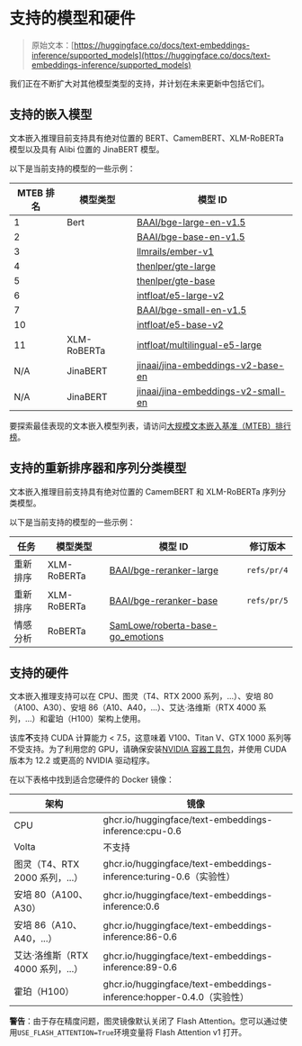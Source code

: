 # 支持的模型和硬件

> 原始文本：[https://huggingface.co/docs/text-embeddings-inference/supported_models](https://huggingface.co/docs/text-embeddings-inference/supported_models)

我们正在不断扩大对其他模型类型的支持，并计划在未来更新中包括它们。

## 支持的嵌入模型

文本嵌入推理目前支持具有绝对位置的 BERT、CamemBERT、XLM-RoBERTa 模型以及具有 Alibi 位置的 JinaBERT 模型。

以下是当前支持的模型的一些示例：

| MTEB 排名 | 模型类型 | 模型 ID |
| --- | --- | --- |
| 1 | Bert | [BAAI/bge-large-en-v1.5](https://hf.co/BAAI/bge-large-en-v1.5) |
| 2 |  | [BAAI/bge-base-en-v1.5](https://hf.co/BAAI/bge-base-en-v1.5) |
| 3 |  | [llmrails/ember-v1](https://hf.co/llmrails/ember-v1) |
| 4 |  | [thenlper/gte-large](https://hf.co/thenlper/gte-large) |
| 5 |  | [thenlper/gte-base](https://hf.co/thenlper/gte-base) |
| 6 |  | [intfloat/e5-large-v2](https://hf.co/intfloat/e5-large-v2) |
| 7 |  | [BAAI/bge-small-en-v1.5](https://hf.co/BAAI/bge-small-en-v1.5) |
| 10 |  | [intfloat/e5-base-v2](https://hf.co/intfloat/e5-base-v2) |
| 11 | XLM-RoBERTa | [intfloat/multilingual-e5-large](https://hf.co/intfloat/multilingual-e5-large) |
| N/A | JinaBERT | [jinaai/jina-embeddings-v2-base-en](https://hf.co/jinaai/jina-embeddings-v2-base-en) |
| N/A | JinaBERT | [jinaai/jina-embeddings-v2-small-en](https://hf.co/jinaai/jina-embeddings-v2-small-en) |

要探索最佳表现的文本嵌入模型列表，请访问[大规模文本嵌入基准（MTEB）排行榜](https://huggingface.co/spaces/mteb/leaderboard)。

## 支持的重新排序器和序列分类模型

文本嵌入推理目前支持具有绝对位置的 CamemBERT 和 XLM-RoBERTa 序列分类模型。

以下是当前支持的模型的一些示例：

| 任务 | 模型类型 | 模型 ID | 修订版本 |
| --- | --- | --- | --- |
| 重新排序 | XLM-RoBERTa | [BAAI/bge-reranker-large](https://huggingface.co/BAAI/bge-reranker-large) | `refs/pr/4` |
| 重新排序 | XLM-RoBERTa | [BAAI/bge-reranker-base](https://huggingface.co/BAAI/bge-reranker-base) | `refs/pr/5` |
| 情感分析 | RoBERTa | [SamLowe/roberta-base-go_emotions](https://huggingface.co/SamLowe/roberta-base-go_emotions) |  |

## 支持的硬件

文本嵌入推理支持可以在 CPU、图灵（T4、RTX 2000 系列，...）、安培 80（A100、A30）、安培 86（A10、A40，...）、艾达·洛维斯（RTX 4000 系列，...）和霍珀（H100）架构上使用。

该库**不**支持 CUDA 计算能力 < 7.5，这意味着 V100、Titan V、GTX 1000 系列等不受支持。为了利用您的 GPU，请确保安装[NVIDIA 容器工具包](https://docs.nvidia.com/datacenter/cloud-native/container-toolkit/install-guide.html)，并使用 CUDA 版本为 12.2 或更高的 NVIDIA 驱动程序。

在以下表格中找到适合您硬件的 Docker 镜像：

| 架构 | 镜像 |
| --- | --- |
| CPU | ghcr.io/huggingface/text-embeddings-inference:cpu-0.6 |
| Volta | 不支持 |
| 图灵（T4、RTX 2000 系列，...） | ghcr.io/huggingface/text-embeddings-inference:turing-0.6（实验性） |
| 安培 80（A100、A30） | ghcr.io/huggingface/text-embeddings-inference:0.6 |
| 安培 86（A10、A40，...） | ghcr.io/huggingface/text-embeddings-inference:86-0.6 |
| 艾达·洛维斯（RTX 4000 系列，...） | ghcr.io/huggingface/text-embeddings-inference:89-0.6 |
| 霍珀（H100） | ghcr.io/huggingface/text-embeddings-inference:hopper-0.4.0（实验性） |

**警告**：由于存在精度问题，图灵镜像默认关闭了 Flash Attention。您可以通过使用`USE_FLASH_ATTENTION=True`环境变量将 Flash Attention v1 打开。
